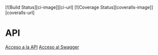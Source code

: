 [![Build Status][ci-image]][ci-url] [![Coverage Status][coveralls-image]][coveralls-url]

# API

[Acceso a la API](https://api-nodejs-340721.oa.r.appspot.com)
[Acceso al Swagger](https://api-nodejs-340721.oa.r.appspot.com/api-docs/)